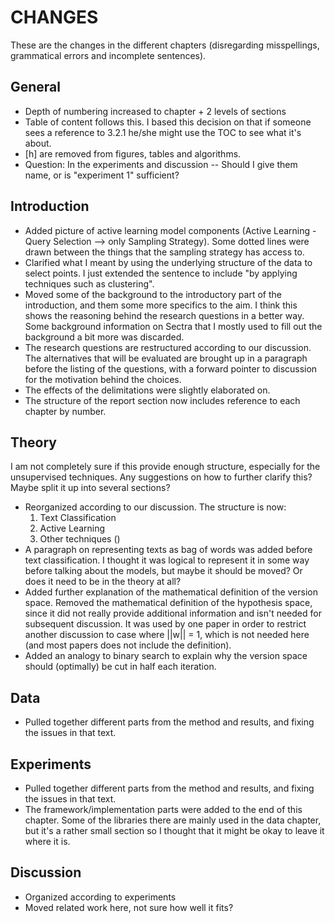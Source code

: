 # CHANGES

These are the changes in the different chapters (disregarding misspellings, grammatical errors and incomplete sentences).

## General

* Depth of numbering increased to chapter + 2 levels of sections
* Table of content follows this. I based this decision on that if someone sees a reference to 3.2.1 he/she might use the TOC to see what it's about.
* [h] are removed from figures, tables and algorithms.
* Question: In the experiments and discussion -- Should I give them name, or is "experiment 1" sufficient?

## Introduction

* Added picture of active learning model components (Active Learning - Query Selection --> only Sampling Strategy). Some dotted lines were drawn between the things that the sampling strategy has access to.
* Clarified what I meant by using the underlying structure of the data to select points. I just extended the sentence to include "by applying techniques such as clustering".
* Moved some of the background to the introductory part of the introduction, and them some more specifics to the aim. I think this shows the reasoning behind the research questions in a better way. Some background information on Sectra that I mostly used to fill out the background a bit more was discarded.
* The research questions are restructured according to our discussion. The alternatives that will be evaluated are brought up in a paragraph before the listing of the questions, with a forward pointer to discussion for the motivation behind the choices.
* The effects of the delimitations were slightly elaborated on.
* The structure of the report section now includes reference to each chapter by number.

## Theory

I am not completely sure if this provide enough structure, especially for the unsupervised techniques. 
Any suggestions on how to further clarify this? Maybe split it up into several sections?

* Reorganized according to our discussion. The structure is now:
    1. Text Classification
    2. Active Learning
    3. Other techniques ()
* A paragraph on representing texts as bag of words was added before text classification. I thought it was logical to represent it in some way before talking about the models, but maybe it should be moved? Or does it need to be in the theory at all?
* Added further explanation of the mathematical definition of the version space. Removed the mathematical definition of the hypothesis space, since it did not really provide additional information and isn't needed for subsequent discussion. It was used by one paper in order to restrict another discussion to case where ||w|| = 1, which is not needed here (and most papers does not include the definition).
* Added an analogy to binary search to explain why the version space should (optimally) be cut in half each iteration. 

## Data
* Pulled together different parts from the method and results, and fixing the issues in that text.

## Experiments
* Pulled together different parts from the method and results, and fixing the issues in that text.
* The framework/implementation parts were added to the end of this chapter. Some of the libraries there are mainly used in the data chapter, but it's a rather small section so I thought that it might be okay to leave it where it is.

## Discussion
* Organized according to experiments
* Moved related work here, not sure how well it fits?